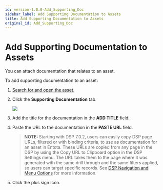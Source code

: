 ```yaml
---
id: version-1.0.0-Add_Supporting_Doc
sidebar_label: Add Supporting Documentation to Assets
title: Add Supporting Documentation to Assets
original_id: Add_Supporting_Doc
---
```


# Add Supporting Documentation to Assets

You can attach documentation that relates to an asset.

To add supporting documentation to an asset:

1.  [Search for and open the asset.](Enhanced_Search.md)

2.  Click the **Supporting Documentation** tab.
    
    ![](Resources/Images/supporting_doc.png)

3.  Add the title for the documentation in the **ADD TITLE** field.

4.  Paste the URL to the documentation in the **PASTE URL** field.
    
    >**NOTE:** Starting with DSP 7.0.2, users can easily copy DSP page
    URLs, filtered or with binding criteria, to use as documentation for
    an asset in Entota. These URLs are copied from any page in the DSP
    by using the Copy URL to Clipboard option in the DSP Settings menu.
    The URL takes them to the page where it was generated with the same
    drill through and the same filters applied, so users can target
    specific records. See [DSP Navigation and Menu
    Options](https://dsphelp.boaweb.com/702/general/DSP_Navigation.md)
    for more information.

5.  Click the plus sign icon.
